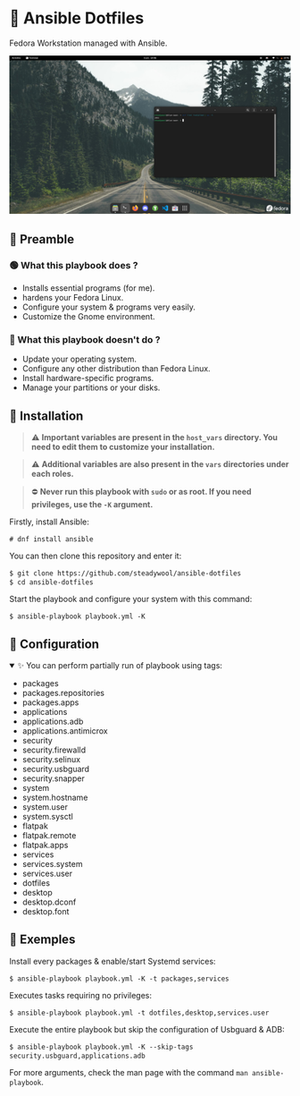 # 🌸 Ansible Dotfiles

Fedora Workstation managed with Ansible.

![](src/screenshot.png)

## 📜 Preamble

### 🟢 What this playbook does ?

- Installs essential programs (for me).
- hardens your Fedora Linux.
- Configure your system & programs very easily.
- Customize the Gnome environment.

### 🔴 What this playbook doesn't do ?

- Update your operating system.
- Configure any other distribution than Fedora Linux.
- Install hardware-specific programs.
- Manage your partitions or your disks.

## 🚀 Installation

> ⚠️ **Important variables are present in the `host_vars` directory. You need to edit them to customize your installation.**

> ⚠️ **Additional variables are also present in the `vars` directories under each roles.**

> ⛔ **Never run this playbook with `sudo` or as root. If you need privileges, use the `-K` argument.**

Firstly, install Ansible:
```
# dnf install ansible
```

You can then clone this repository and enter it:
```
$ git clone https://github.com/steadywool/ansible-dotfiles
$ cd ansible-dotfiles
```

Start the playbook and configure your system with this command:
```
$ ansible-playbook playbook.yml -K
```

## 🔧 Configuration

<details open>
    <summary>✨ You can perform partially run of playbook using tags:</summary>
    <ul>
        <li>packages</li>
        <li>packages.repositories</li>
        <li>packages.apps</li>
        <li>applications</li>
        <li>applications.adb</li>
        <li>applications.antimicrox</li>
        <li>security</li>
        <li>security.firewalld</li>
        <li>security.selinux</li>
        <li>security.usbguard</li>
        <li>security.snapper</li>
        <li>system</li>
        <li>system.hostname</li>
        <li>system.user</li>
        <li>system.sysctl</li>
        <li>flatpak</li>
        <li>flatpak.remote</li>
        <li>flatpak.apps</li>
        <li>services</li>
        <li>services.system</li>
        <li>services.user</li>
        <li>dotfiles</li>
        <li>desktop</li>
        <li>desktop.dconf</li>
        <li>desktop.font</li>
    </ul>
</details>

## 📕 Exemples

Install every packages & enable/start Systemd services:
```
$ ansible-playbook playbook.yml -K -t packages,services
```

Executes tasks requiring no privileges:
```
$ ansible-playbook playbook.yml -t dotfiles,desktop,services.user
```

Execute the entire playbook but skip the configuration of Usbguard & ADB:
```
$ ansible-playbook playbook.yml -K --skip-tags security.usbguard,applications.adb
```

For more arguments, check the man page with the command `man ansible-playbook`.